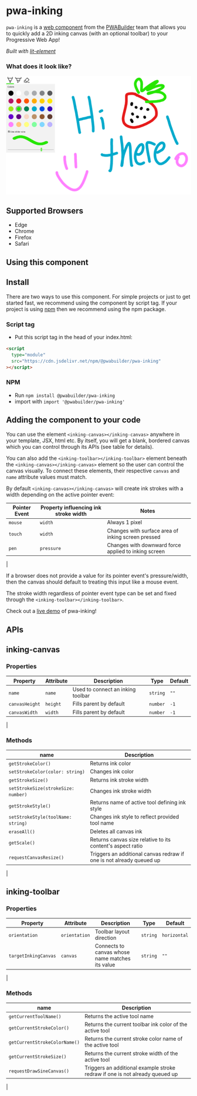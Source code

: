 # pwa-inking

`pwa-inking` is a [web component](https://meowni.ca/posts/web-components-with-otters/) from the [PWABuilder](https://pwabuilder.com) team that allows you to quickly add a 2D inking canvas (with an optional toolbar) to your Progressive Web App!

_Built with [lit-element](https://lit-element.polymer-project.org/)_

### What does it look like?

![An image of what the component looks like](assets/images/example.png?raw=true "pwa-inking")

## Supported Browsers
- Edge
- Chrome
- Firefox
- Safari

## Using this component

## Install

There are two ways to use this component. For simple projects or just to get started fast, we recommend using the component by script tag. If your project is using [npm](https://www.npmjs.com/) then we recommend using the npm package.

### Script tag

- Put this script tag in the head of your index.html:

```html
<script
  type="module"
  src="https://cdn.jsdelivr.net/npm/@pwabuilder/pwa-inking"
></script>
```

### NPM

- Run `npm install @pwabuilder/pwa-inking`
- import with `import '@pwabuilder/pwa-inking'`

## Adding the component to your code

You can use the element `<inking-canvas></inking-canvas>` anywhere in your template, JSX, html etc. By itself, you will get a blank, bordered canvas which you can control through its APIs (see table for details).

You can also add the `<inking-toolbar></inking-toolbar>` element beneath the `<inking-canvas></inking-canvas>` element so the user can control the canvas visually. To connect these elements, their respective `canvas` and `name` attribute values must match.

By default `<inking-canvas></inking-canvas>` will create ink strokes with a width depending on the active pointer event:

| Pointer Event       | Property influencing ink stroke width       | Notes
| ------------------- | ------------------------------------------- | --------------------------------------------------------- |
| `mouse`             | `width`                                     | Always 1 pixel                                            |
| `touch`             | `width`                                     | Changes with surface area of inking screen pressed        |
| `pen`               | `pressure`                                  | Changes with downward force applied to inking screen      |
|

If a browser does not provide a value for its pointer event's pressure/width, then the canvas should default to treating this input like a mouse event.

The stroke width regardless of pointer event type can be set and fixed through the `<inking-toolbar></inking-toolbar>`.

Check out a [live demo](https://pwa-inking.glitch.me) of pwa-inking!

## APIs

## inking-canvas

### Properties

| Property             | Attribute            | Description                                                                     | Type      | Default                                             |
| -------------------- | -------------------- | ------------------------------------------------------------------------------- | --------- | --------------------------------------------------- |
| `name`               | `name`               | Used to connect an inking toolbar                                               | `string`  | `""`                                                |
| `canvasHeight`       | `height`             | Fills parent by default                                                         | `number`  | `-1`                                                |
| `canvasWidth`        | `width`              | Fills parent by default                                                         | `number`  | `-1`                                                |
|

### Methods

| name                                      | Description                                                   |
| ---------------                           | --------------------------                                    |
| `getStrokeColor()`       | Returns ink color 
| `setStrokeColor(color: string)`       | Changes ink color                                             |
| `getStrokeSize()`    | Returns ink stroke width 
| `setStrokeSize(strokeSize: number)`    | Changes ink stroke width                                      |
| `getStrokeStyle()`      | Returns name of active tool defining ink style     
| `setStrokeStyle(toolName: string)`      | Changes ink style to reflect provided tool name                             | 
| `eraseAll()`                              | Deletes all canvas ink                                        |
| `getScale()`                              | Returns canvas size relative to its content's aspect ratio    
| `requestCanvasResize()` | Triggers an additional canvas redraw if one is not already queued up
|


## inking-toolbar

### Properties

| Property             | Attribute            | Description                                                                     | Type      | Default                                             |
| -------------------- | -------------------- | ------------------------------------------------------------------------------- | --------- | --------------------------------------------------- |
| `orientation`        | `orientation`        | Toolbar layout direction                                                        | `string`  | `horizontal`                                        |
| `targetInkingCanvas` | `canvas`             | Connects to canvas whose name matches its value                                 | `string`  | `""`                                                |
|

### Methods

| name                                      | Description                                                   |
| ---------------                           | --------------------------                                    |
| `getCurrentToolName()`       | Returns the active tool name  
| `getCurrentStrokeColor()`       | Returns the current toolbar ink color of the active tool                                             |                                     |
| `getCurrentStrokeColorName()`    | Returns the current stroke color name of the active tool                              | Sets the current stroke color name for the active tool                               |
| `getCurrentStrokeSize()`      | Returns the current stroke width of the active tool                              
| `requestDrawSineCanvas()` | Triggers an additional example stroke  redraw if one is not already queued up
|
